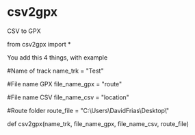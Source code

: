 # csv2gpx
CSV to GPX

from csv2gpx import *

You add this 4 things, with example

#Name of track
name_trk = "Test"

#File name GPX
file_name_gpx = "route"

#File name CSV
file_name_csv = "location"

#Route folder
route_file = "C:\\Users\\DavidFrias\\Desktop\\"

def csv2gpx(name_trk, file_name_gpx, file_name_csv, route_file)